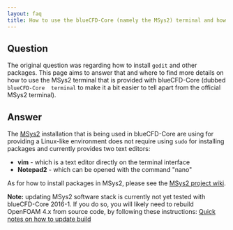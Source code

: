 ```yaml
---
layout: faq
title: How to use the blueCFD-Core (namely the MSys2) terminal and how to install new packages with the package manager
---
```



## Question

The original question was regarding how to install `gedit` and other packages.
This page aims to answer that and where to find more details on how to use the
MSys2 terminal that is provided with blueCFD-Core (dubbed `blueCFD-Core 
terminal` to make it a bit easier to tell apart from the official MSys2
terminal).



## Answer

The [MSys2](http://www.msys2.org) installation that is being used in
blueCFD-Core are using for providing a Linux-like environment does not require
using `sudo` for installing packages and currently provides two text editors:

 * **vim** - which is a text editor directly on the terminal interface
 * **Notepad2** - which can be opened with the command "nano"

As for how to install packages in MSys2, please see the
[MSys2 project wiki](https://sourceforge.net/p/msys2/wiki/Home/).

**Note:** updating MSys2 software stack is currently not yet tested with
blueCFD-Core 2016-1. If you do so, you will likely need to rebuild OpenFOAM 4.x
from source code, by following these instructions:
[Quick notes on how to update build](https://github.com/blueCFD/Core/wiki/Quick-notes-on-how-to-update-build)

